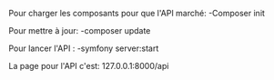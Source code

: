 Pour charger les composants pour que l'API marché:
-Composer init

Pour mettre à jour:
-composer update

Pour lancer l'API :
-symfony server:start

La page pour l'API c'est:
127.0.0.1:8000/api

